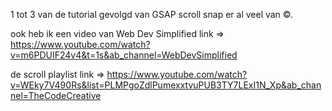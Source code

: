 1 tot 3 van de tutorial gevolgd van GSAP scroll snap er al veel van &copy;.

ook heb ik een video van Web Dev Simplified link => https://www.youtube.com/watch?v=m6PDUIF24v4&t=1s&ab_channel=WebDevSimplified

de scroll playlist link => https://www.youtube.com/watch?v=WEky7V490Rs&list=PLMPgoZdlPumexxtvuPUB3TY7LExI1N_Xp&ab_channel=TheCodeCreative
